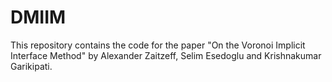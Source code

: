 # DMIIM
This repository contains the code for the paper "On the Voronoi Implicit Interface Method" by Alexander Zaitzeff, Selim Esedoglu and Krishnakumar Garikipati.
